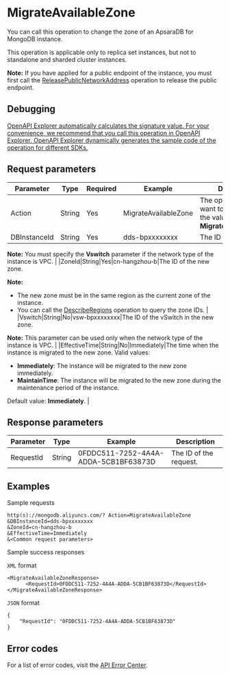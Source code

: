 # MigrateAvailableZone

You can call this operation to change the zone of an ApsaraDB for MongoDB instance.

This operation is applicable only to replica set instances, but not to standalone and sharded cluster instances.

**Note:** If you have applied for a public endpoint of the instance, you must first call the [ReleasePublicNetworkAddress](~~67604~~) operation to release the public endpoint.

## Debugging

[OpenAPI Explorer automatically calculates the signature value. For your convenience, we recommend that you call this operation in OpenAPI Explorer. OpenAPI Explorer dynamically generates the sample code of the operation for different SDKs.](https://api.aliyun.com/#product=Dds&api=MigrateAvailableZone&type=RPC&version=2015-12-01)

## Request parameters

|Parameter|Type|Required|Example|Description|
|---------|----|--------|-------|-----------|
|Action|String|Yes|MigrateAvailableZone|The operation that you want to perform. Set the value to **MigrateAvailableZone**. |
|DBInstanceId|String|Yes|dds-bpxxxxxxxx|The ID of the instance.

 **Note:** You must specify the **Vswitch** parameter if the network type of the instance is VPC. |
|ZoneId|String|Yes|cn-hangzhou-b|The ID of the new zone.

 **Note:**

-   The new zone must be in the same region as the current zone of the instance.
-   You can call the [DescribeRegions](~~61933~~) operation to query the zone IDs. |
|Vswitch|String|No|vsw-bpxxxxxxxx|The ID of the vSwitch in the new zone.

 **Note:** This parameter can be used only when the network type of the instance is VPC. |
|EffectiveTime|String|No|Immediately|The time when the instance is migrated to the new zone. Valid values:

 -   **Immediately**: The instance will be migrated to the new zone immediately.
-   **MaintainTime**: The instance will be migrated to the new zone during the maintenance period of the instance.

 Default value: **Immediately**. |

## Response parameters

|Parameter|Type|Example|Description|
|---------|----|-------|-----------|
|RequestId|String|0FDDC511-7252-4A4A-ADDA-5CB1BF63873D|The ID of the request. |

## Examples

Sample requests

```
http(s)://mongodb.aliyuncs.com/? Action=MigrateAvailableZone
&DBInstanceId=dds-bpxxxxxxxx
&ZoneId=cn-hangzhou-b
&EffectiveTime=Immediately
&<Common request parameters>
```

Sample success responses

`XML` format

```
<MigrateAvailableZoneResponse>
	  <RequestId>0FDDC511-7252-4A4A-ADDA-5CB1BF63873D</RequestId>
</MigrateAvailableZoneResponse>
```

`JSON` format

```
{
	"RequestId": "0FDDC511-7252-4A4A-ADDA-5CB1BF63873D"
}
```

## Error codes

For a list of error codes, visit the [API Error Center](https://error-center.alibabacloud.com/status/product/Dds).

